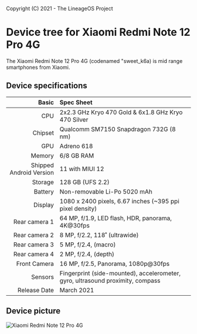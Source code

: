 Copyright (C) 2021 - The LineageOS Project

Device tree for Xiaomi Redmi Note 12 Pro 4G
==============

The Xiaomi Redmi Note 12 Pro 4G (codenamed "sweet_k6a) is mid range smartphones from Xiaomi.

## Device specifications

Basic   | Spec Sheet
-------:|:-------------------------
| CPU     | 2x2.3 GHz Kryo 470 Gold & 6x1.8 GHz Kryo 470 Silver      |
| Chipset | Qualcomm SM7150 Snapdragon 732G (8 nm)                   |
| GPU     | Adreno 618                                               |
| Memory  | 6/8 GB RAM                                               |
| Shipped Android Version | 11 with MIUI 12                          |
| Storage | 128 GB (UFS 2.2)                                         |
| Battery | Non-removable Li-Po 5020 mAh                             |
| Display | 1080 x 2400 pixels, 6.67 inches (~395 ppi pixel density) |
| Rear camera 1 | 64 MP, f/1.9, LED flash, HDR, panorama, 4K@30fps  |
| Rear camera 2 | 8 MP, f/2.2, 118˚ (ultrawide)                      |
| Rear camera 3 | 5 MP, f/2.4, (macro)                               |
| Rear camera 4 | 2 MP, f/2.4, (depth)                               |
| Front Camera | 16 MP, f/2.5, Panorama, 1080p@30fps                 |
| Sensors | Fingerprint (side-mounted), accelerometer, gyro, ultrasound proximity, compass |
| Release Date | March 2021                                          |

## Device picture
![Xiaomi Redmi Note 12 Pro 4G](https://i01.appmifile.com/v1/MI_18455B3E4DA706226CF7535A58E875F0267/pms_1681210731.51053703.png "Xiaomi Redmi Note 12 Pro 4G")

